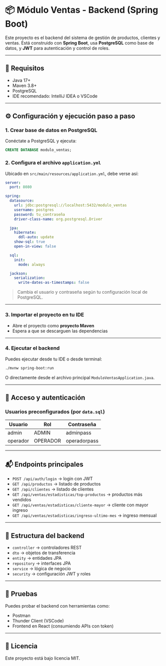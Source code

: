 
# 📦 Módulo Ventas - Backend (Spring Boot)

Este proyecto es el backend del sistema de gestión de productos, clientes y ventas. Está construido con **Spring Boot**, usa **PostgreSQL** como base de datos, y **JWT** para autenticación y control de roles.

---

## 🚀 Requisitos

- Java 17+
- Maven 3.8+
- PostgreSQL
- IDE recomendado: IntelliJ IDEA o VSCode

---

## ⚙️ Configuración y ejecución paso a paso

### 1. Crear base de datos en PostgreSQL

Conéctate a PostgreSQL y ejecuta:

```sql
CREATE DATABASE modulo_ventas;
```

### 2. Configura el archivo `application.yml`

Ubicado en `src/main/resources/application.yml`, debe verse así:

```yaml
server:
  port: 8080

spring:
  datasource:
    url: jdbc:postgresql://localhost:5432/modulo_ventas
    username: postgres
    password: tu_contraseña
    driver-class-name: org.postgresql.Driver

  jpa:
    hibernate:
      ddl-auto: update
    show-sql: true
    open-in-view: false

  sql:
    init:
      mode: always

  jackson:
    serialization:
      write-dates-as-timestamps: false
```

> Cambia el usuario y contraseña según tu configuración local de PostgreSQL.

---

### 3. Importar el proyecto en tu IDE

- Abre el proyecto como **proyecto Maven**
- Espera a que se descarguen las dependencias

---

### 4. Ejecutar el backend

Puedes ejecutar desde tu IDE o desde terminal:

```bash
./mvnw spring-boot:run
```

O directamente desde el archivo principal `ModuloVentasApplication.java`.

---

## 🔐 Acceso y autenticación

### Usuarios preconfigurados (por `data.sql`)

| Usuario   | Rol         | Contraseña   |
|-----------|-------------|--------------|
| admin     | ADMIN       | adminpass    |
| operador  | OPERADOR    | operadorpass |

---

## 📬 Endpoints principales

- `POST /api/auth/login` → login con JWT
- `GET /api/productos` → listado de productos
- `GET /api/clientes` → listado de clientes
- `GET /api/ventas/estadisticas/top-productos` → productos más vendidos
- `GET /api/ventas/estadisticas/cliente-mayor` → cliente con mayor ingreso
- `GET /api/ventas/estadisticas/ingreso-ultimo-mes` → ingreso mensual

---

## 📁 Estructura del backend

- `controller` → controladores REST
- `dto` → objetos de transferencia
- `entity` → entidades JPA
- `repository` → interfaces JPA
- `service` → lógica de negocio
- `security` → configuración JWT y roles

---

## 🧪 Pruebas

Puedes probar el backend con herramientas como:

- Postman
- Thunder Client (VSCode)
- Frontend en React (consumiendo APIs con token)

---

## 📄 Licencia

Este proyecto está bajo licencia MIT.
